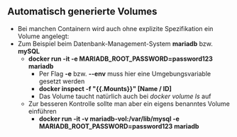 ## Automatisch generierte Volumes

* Bei manchen Containern wird auch ohne explizite Spezifikation ein Volume angelegt:
* Zum Beispiel beim Datenbank-Management-System **mariadb** bzw. **mySQL**
  * **docker run -it -e MARIADB_ROOT_PASSWORD=password123 mariadb**
    * Per Flag **-e** bzw. **--env** muss hier eine Umgebungsvariable gesetzt werden
    * **docker inspect -f "{{.Mounts}}" [Name / ID]**
    * Das Volume taucht natürlich auch bei *docker volume ls* auf
  * Zur besseren Kontrolle sollte man aber ein eigens benanntes Volume einführen
    * **docker run -it -v mariadb-vol:/var/lib/mysql -e MARIADB_ROOT_PASSWORD=password123 mariadb**